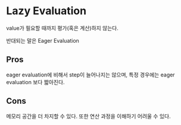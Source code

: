 # Lazy Evaluation

value가 필요할 때까지 평가(혹은 계산)하지 않는다.

반대되는 말은 Eager Evaluation

## Pros
eager evaluation에 비해서 step이 늘어나지는 않으며, 특정 경우에는 eager evaluation 보다 짧아진다.

## Cons
메모리 공간을 더 차지할 수 있다. 또한 연산 과정을 이해하기 어려울 수 있다.
